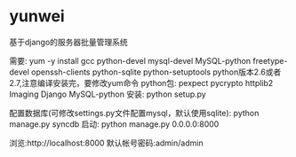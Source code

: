yunwei
======================

基于django的服务器批量管理系统

需要:
    yum -y install gcc python-devel mysql-devel MySQL-python freetype-devel openssh-clients python-sqlite python-setuptools
    python版本2.6或者2.7,注意编译安装完，要修改yum命令
    python包:
	    pexpect
	    pycrypto
	    httplib2
	    Imaging
	    Django
	    MySQL-python
安装:
    python setup.py
    
配置数据库(可修改settings.py文件配置mysql，默认使用sqlite):
    python manage.py syncdb
启动:
    python manage.py 0.0.0.0:8000

浏览:http://localhost:8000
    默认帐号密码:admin/admin
